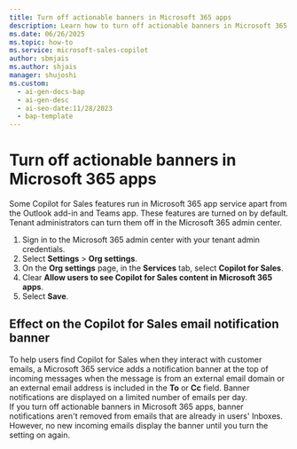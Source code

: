 ```yaml
---
title: Turn off actionable banners in Microsoft 365 apps
description: Learn how to turn off actionable banners in Microsoft 365 apps.
ms.date: 06/26/2025
ms.topic: how-to
ms.service: microsoft-sales-copilot
author: sbmjais
ms.author: shjais
manager: shujoshi
ms.custom:
  - ai-gen-docs-bap
  - ai-gen-desc
  - ai-seo-date:11/28/2023
  - bap-template
---
```


# Turn off actionable banners in Microsoft 365 apps

Some Copilot for Sales features run in Microsoft 365 app service apart from the Outlook add-in and Teams app. These features are turned on by default. Tenant administrators can turn them off in the Microsoft 365 admin center.

1. Sign in to the Microsoft 365 admin center with your tenant admin credentials.  
1. Select **Settings** > **Org settings**.  
1. On the **Org settings** page, in the **Services** tab, select **Copilot for Sales**.  
1. Clear **Allow users to see Copilot for Sales content in Microsoft 365 apps**.  
1. Select **Save**.

## Effect on the Copilot for Sales email notification banner

To help users find Copilot for Sales when they interact with customer emails, a Microsoft 365 service adds a notification banner at the top of incoming messages when the message is from an external email domain or an external email address is included in the **To** or **Cc** field. Banner notifications are displayed on a limited number of emails per day.  
If you turn off actionable banners in Microsoft 365 apps, banner notifications aren't removed from emails that are already in users' Inboxes. However, no new incoming emails display the banner until you turn the setting on again.
